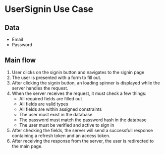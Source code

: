 # UserSignin Use Case

## Data
* Email
* Password

## Main flow
1. User clicks on the signin button and navigates to the signin page
2. The user is presented with a form to fill out.
3. After clicking the signin button, an loading spinner is displayed while the server handles the request.
4. When the server receives the request, it must check a few things:
    * All required fields are filled out
    * All fields are valid types
    * All fields are within assigned constraints
    * The user must exist in the database
    * The password must match the password hash in the database
    * The user must be verified and active to sign in
5. After checking the fields, the server will send a successfull response containing a refresh token and an access token.
6. After receiving the response from the server, the user is redirected to the main page.
